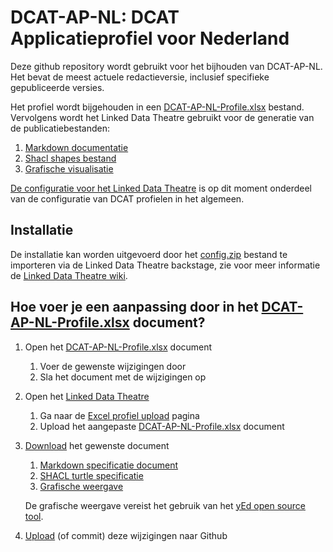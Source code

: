 # DCAT-AP-NL: DCAT Applicatieprofiel voor Nederland

Deze github repository wordt gebruikt voor het bijhouden van DCAT-AP-NL. Het bevat de meest actuele redactieversie, inclusief specifieke gepubliceerde versies.

Het profiel wordt bijgehouden in een  [DCAT-AP-NL-Profile.xlsx](https://github.com/dataoverheid/DCAT-AP-NL/raw/master/DCAT-AP-NL-Profile.xlsx) bestand. Vervolgens wordt het Linked Data Theatre gebruikt voor de generatie van de publicatiebestanden:

1. [Markdown documentatie](https://github.com/dataoverheid/DCAT-AP-NL/blob/master/docs/model.md)
1. [Shacl shapes bestand](https://github.com/dataoverheid/DCAT-AP-NL/blob/master/dcat-ap-nl-shacl.ttl)
1. [Grafische visualisatie](https://raw.githubusercontent.com/dataoverheid/DCAT-AP-NL/master/docs/dcat-ap-nl-profile.png)

[De configuratie voor het Linked Data Theatre](https://github.com/bp4mc2/bp4mc2-dcat/tree/master/ldt-config) is op dit moment onderdeel van de configuratie van DCAT profielen in het algemeen.

## Installatie

De installatie kan worden uitgevoerd door het [config.zip](https://github.com/bp4mc2/bp4mc2-dcat/raw/master/ldt-config/config.zip) bestand te importeren via de Linked Data Theatre backstage, zie voor meer informatie de [Linked Data Theatre wiki](https://github.com/architolk/linked-data-theatre/wiki).

## Hoe voer je een aanpassing door in het [DCAT-AP-NL-Profile.xlsx](https://github.com/dataoverheid/DCAT-AP-NL/raw/master/DCAT-AP-NL-Profile.xlsx) document?

1. Open het [DCAT-AP-NL-Profile.xlsx](https://github.com/dataoverheid/DCAT-AP-NL/raw/master/DCAT-AP-NL-Profile.xlsx) document
   1. Voer de gewenste wijzigingen door
   1. Sla het document met de wijzigingen op

1. Open het [Linked Data Theatre](http://linkeddata.ordina.nl/modeling)
   1. Ga naar de [Excel profiel upload](http://linkeddata.ordina.nl/modeling/container/profiel-xlsx) pagina
   1. Upload het aangepaste [DCAT-AP-NL-Profile.xlsx](https://github.com/dataoverheid/DCAT-AP-NL/raw/master/DCAT-AP-NL-Profile.xlsx) document

1. [Download](http://linkeddata.ordina.nl/modeling/query/downloads) het gewenste document
    1. [Markdown specificatie document](http://linkeddata.ordina.nl/modeling/query/query/profiel-doc.md)
    1. [SHACL turtle specificatie](http://linkeddata.ordina.nl/modeling/query/query/profiel-vocabulaire.ttl)
    1. [Grafische weergave](http://linkeddata.ordina.nl/modeling/query/query/profiel-vocabulaire?format=yed)

    De grafische weergave vereist het gebruik van het [yEd open source tool](https://www.yworks.com/downloads#yEd).

1. [Upload](https://github.com/dataoverheid/DCAT-AP-NL/upload/master) (of commit) deze wijzigingen naar Github
